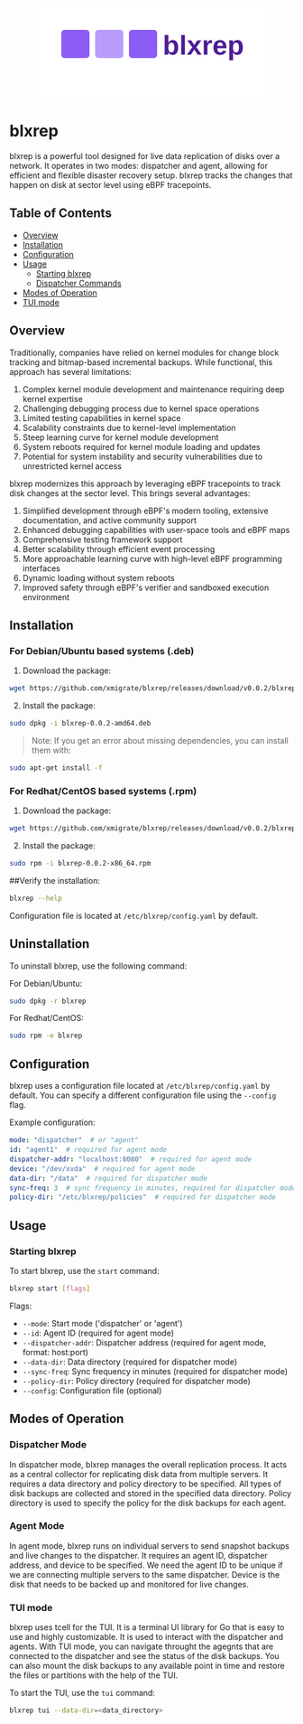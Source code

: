 <p align="center">
  <img src="assets/logo.svg" alt="blxrep logo" width="400"/>
</p>

# blxrep

blxrep is a powerful tool designed for live data replication of disks over a network. It operates in two modes: dispatcher and agent, allowing for efficient and flexible disaster recovery setup.
blxrep tracks the changes that happen on disk at sector level using eBPF tracepoints.

## Table of Contents

- [Overview](#overview)
- [Installation](#installation)
- [Configuration](#configuration)
- [Usage](#usage)
  - [Starting blxrep](#starting-blxrep)
  - [Dispatcher Commands](#dispatcher-commands)
- [Modes of Operation](#modes-of-operation)
- [TUI mode](#tui-mode)

## Overview

Traditionally, companies have relied on kernel modules for change block tracking and bitmap-based incremental backups. While functional, this approach has several limitations:

1. Complex kernel module development and maintenance requiring deep kernel expertise
2. Challenging debugging process due to kernel space operations
3. Limited testing capabilities in kernel space
4. Scalability constraints due to kernel-level implementation
5. Steep learning curve for kernel module development
6. System reboots required for kernel module loading and updates
7. Potential for system instability and security vulnerabilities due to unrestricted kernel access

blxrep modernizes this approach by leveraging eBPF tracepoints to track disk changes at the sector level. This brings several advantages:

1. Simplified development through eBPF's modern tooling, extensive documentation, and active community support
2. Enhanced debugging capabilities with user-space tools and eBPF maps
3. Comprehensive testing framework support
4. Better scalability through efficient event processing
5. More approachable learning curve with high-level eBPF programming interfaces
6. Dynamic loading without system reboots
7. Improved safety through eBPF's verifier and sandboxed execution environment

## Installation

### For Debian/Ubuntu based systems (.deb)

1. Download the package:
```bash
wget https://github.com/xmigrate/blxrep/releases/download/v0.0.2/blxrep-0.0.2-amd64.deb
```
2. Install the package:
```bash
sudo dpkg -i blxrep-0.0.2-amd64.deb
```
> Note: If you get an error about missing dependencies, you can install them with:
```bash
sudo apt-get install -f
```

### For Redhat/CentOS based systems (.rpm)

1. Download the package:
```bash
wget https://github.com/xmigrate/blxrep/releases/download/v0.0.2/blxrep-0.0.2-x86_64.rpm
```
2. Install the package:
```bash
sudo rpm -i blxrep-0.0.2-x86_64.rpm
```

##Verify the installation:
```bash
blxrep --help
```

Configuration file is located at `/etc/blxrep/config.yaml` by default.

## Uninstallation

To uninstall blxrep, use the following command:

For Debian/Ubuntu:
```bash
sudo dpkg -r blxrep
```

For Redhat/CentOS:
```bash
sudo rpm -e blxrep
```

## Configuration

blxrep uses a configuration file located at `/etc/blxrep/config.yaml` by default. You can specify a different configuration file using the `--config` flag.

Example configuration:

```yaml
mode: "dispatcher"  # or "agent"
id: "agent1"  # required for agent mode
dispatcher-addr: "localhost:8080"  # required for agent mode
device: "/dev/xvda"  # required for agent mode
data-dir: "/data"  # required for dispatcher mode
sync-freq: 3  # sync frequency in minutes, required for dispatcher mode
policy-dir: "/etc/blxrep/policies"  # required for dispatcher mode
```

## Usage

### Starting blxrep

To start blxrep, use the `start` command:

```bash
blxrep start [flags]
```

Flags:
- `--mode`: Start mode ('dispatcher' or 'agent')
- `--id`: Agent ID (required for agent mode)
- `--dispatcher-addr`: Dispatcher address (required for agent mode, format: host:port)
- `--data-dir`: Data directory (required for dispatcher mode)
- `--sync-freq`: Sync frequency in minutes (required for dispatcher mode)
- `--policy-dir`: Policy directory (required for dispatcher mode)
- `--config`: Configuration file (optional)


## Modes of Operation

### Dispatcher Mode

In dispatcher mode, blxrep manages the overall replication process. It acts as a central collector for replicating disk data from multiple servers. It requires a data directory and policy directory to be specified. All types of disk backups are collected and stored in the specified data directory. Policy directory is used to specify the policy for the disk backups for each agent.


### Agent Mode

In agent mode, blxrep runs on individual servers to send snapshot backups and live changes to the dispatcher. It requires an agent ID, dispatcher address, and device to be specified. We need the agent ID to be unique if we are connecting multiple servers to the same dispatcher. Device is the disk that needs to be backed up and monitored for live changes.

### TUI mode

blxrep uses tcell for the TUI. It is a terminal UI library for Go that is easy to use and highly customizable. It is used to interact with the dispatcher and agents. With TUI mode, you can navigate throught the agegnts that are connected to the dispatcher and see the status of the disk backups. You can also mount the disk backups to any available point in time and restore the files or partitions with the help of the TUI.

To start the TUI, use the `tui` command:

```bash
blxrep tui --data-dir=<data_directory>
```
